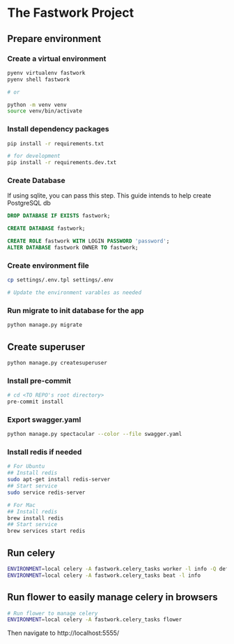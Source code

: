 # The Fastwork Project

## Prepare environment

### Create a virtual environment

```bash
pyenv virtualenv fastwork
pyenv shell fastwork

# or

python -m venv venv
source venv/bin/activate
```

### Install dependency packages

```bash
pip install -r requirements.txt

# for development
pip install -r requirements.dev.txt
```

### Create Database

If using sqlite, you can pass this step.
This guide intends to help create PostgreSQL db

```sql
DROP DATABASE IF EXISTS fastwork;

CREATE DATABASE fastwork;

CREATE ROLE fastwork WITH LOGIN PASSWORD 'password';
ALTER DATABASE fastwork OWNER TO fastwork;
```

### Create environment file

``` bash
cp settings/.env.tpl settings/.env

# Update the environment varables as needed
```

### Run migrate to init database for the app

```bash
python manage.py migrate
```

## Create superuser

```bash
python manage.py createsuperuser
```

### Install pre-commit

```bash
# cd <TO REPO's root directory>
pre-commit install
```

### Export swagger.yaml

```bash
python manage.py spectacular --color --file swagger.yaml
```

### Install redis if needed

```bash
# For Ubuntu
## Install redis
sudo apt-get install redis-server
## Start service
sudo service redis-server

# For Mac
## Install redis
brew install redis
## Start service
brew services start redis
```

## Run celery

```bash
ENVIRONMENT=local celery -A fastwork.celery_tasks worker -l info -Q default
ENVIRONMENT=local celery -A fastwork.celery_tasks beat -l info
```

## Run flower to easily manage celery in browsers

```bash
# Run flower to manage celery
ENVIRONMENT=local celery -A fastwork.celery_tasks flower
```

Then navigate to http://localhost:5555/
